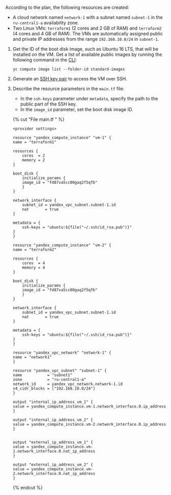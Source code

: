 According to the plan, the following resources are created:

* A cloud network named `network-1` with a subnet named `subnet-1` in the `ru-central1-a` availability zone.
* Two Linux VMs: `terraform1` (2 cores and 2 GB of RAM) and `terraform2` (4 cores and 4 GB of RAM). The VMs are automatically assigned public and private IP addresses from the range `192.168.10.0/24` in `subnet-1`.

1. Get the ID of the boot disk image, such as Ubuntu 16 LTS, that will be installed on the VM. Get a list of available public images by running the following command in the [CLI](../../cli/quickstart.md):

    ```
    yc compute image list --folder-id standard-images
    ```

1. Generate an [SSH key pair](../../compute/operations/vm-connect/ssh#creating-ssh-keys) to access the VM over SSH.

1. Describe the resource parameters in the `main.tf` file:
    * In the `ssh-keys` parameter under `metadata`, specify the path to the public part of the SSH key.
    * In the `image_id` parameter, set the boot disk image ID.

    {% cut "File main.tf " %}

    ```hcl
    <provider settings>
    
    resource "yandex_compute_instance" "vm-1" {
    name = "terraform1"
    
    resources {
        cores  = 2
        memory = 2
    }
    
    boot_disk {
        initialize_params {
        image_id = "fd87va5cc00gaq2f5qfb"
        }
    }
    
    network_interface {
        subnet_id = yandex_vpc_subnet.subnet-1.id
        nat       = true
    }
    
    metadata = {
        ssh-keys = "ubuntu:${file("~/.ssh/id_rsa.pub")}"
    }
    }
    
    resource "yandex_compute_instance" "vm-2" {
    name = "terraform2"
    
    resources {
        cores  = 4
        memory = 4
    }
    
    boot_disk {
        initialize_params {
        image_id = "fd87va5cc00gaq2f5qfb"
        }
    }
    
    network_interface {
        subnet_id = yandex_vpc_subnet.subnet-1.id
        nat       = true
    }
    
    metadata = {
        ssh-keys = "ubuntu:${file("~/.ssh/id_rsa.pub")}"
    }
    }
    
    resource "yandex_vpc_network" "network-1" {
    name = "network1"
    }
    
    resource "yandex_vpc_subnet" "subnet-1" {
    name           = "subnet1"
    zone           = "ru-central1-a"
    network_id     = yandex_vpc_network.network-1.id
    v4_cidr_blocks = ["192.168.10.0/24"]
    }
    
    output "internal_ip_address_vm_1" {
    value = yandex_compute_instance.vm-1.network_interface.0.ip_address
    }
    
    output "internal_ip_address_vm_2" {
    value = yandex_compute_instance.vm-2.network_interface.0.ip_address
    }
    
    
    output "external_ip_address_vm_1" {
    value = yandex_compute_instance.vm-1.network_interface.0.nat_ip_address
    }
    
    output "external_ip_address_vm_2" {
    value = yandex_compute_instance.vm-2.network_interface.0.nat_ip_address
    }
    ```

    {% endcut %}

